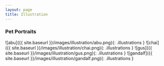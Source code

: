 ```yaml
---
layout: page
title: Illustration
---
```


### Pet Portraits

![abu]({{ site.baseurl }}/images/illustration/abu.png){: .illustrations }
![chai]({{ site.baseurl }}/images/illustration/chai.png){: .illustrations }
![gus]({{ site.baseurl }}/images/illustration/gus.png){: .illustrations }
![gandalf]({{ site.baseurl }}/images/illustration/gandalf.png){: .illustrations }
